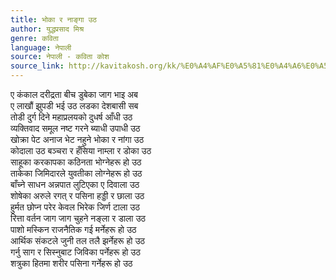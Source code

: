 ```yaml
---
title: भोका र नाङ्गा उठ
author: युद्धप्रसाद मिश्र
genre: कविता
language: नेपाली
source: नेपाली - कविता कोश
source_link: http://kavitakosh.org/kk/%E0%A4%AF%E0%A5%81%E0%A4%A6%E0%A5%8D%E0%A4%A7%E0%A4%AA%E0%A5%8D%E0%A4%B0%E0%A4%B8%E0%A4%BE%E0%A4%A6_%E0%A4%AE%E0%A4%BF%E0%A4%B6%E0%A5%8D%E0%A4%B0
---
```


ए कंकाल दरीद्रता बीच डुबेका जाग भाइ अब  
ए लाखौं झुपडी भई उठ लडका देशबासी सब  
तोडी दुर्ग दिने महाप्रलयको दुधर्ष आँधी उठ  
व्यक्तिवाद समूल नष्ट गरने ब्याधी उपाधी उठ  
खोक्रा पेट अनाज भेट नहुने भोका र नांगा उठ  
कोदाला उठ बञ्चरा र हँसिया नाम्ला र डोका उठ  
साहूका करकापका कठिनता भोग्नेहरू हो उठ  
ताकेका जिमिदारले युवतीका लोग्नेहरू हो उठ  
बाँच्ने साधन अन्नपात लुटिएका ए दिवाला उठ  
शोषेका अरुले रगत् र पसिना हड्डी र छाला उठ  
हुर्मत छोप्न परेर केवल भिरेक जिर्ण टाला उठ  
रित्ता वर्तन जाग जाग चुहने नङ्ला र डाला उठ  
पाशो मस्किन राजनैतिक गई मर्नेहरू हो उठ  
आर्थिक संकटले जुनी तल तलै झर्नेहरू हो उठ  
गर्नु साग र सिस्नुबाट जिविका पर्नेहरू हो उठ  
शत्रुका हितमा शरीर पसिना गर्नेहरू हो उठ
